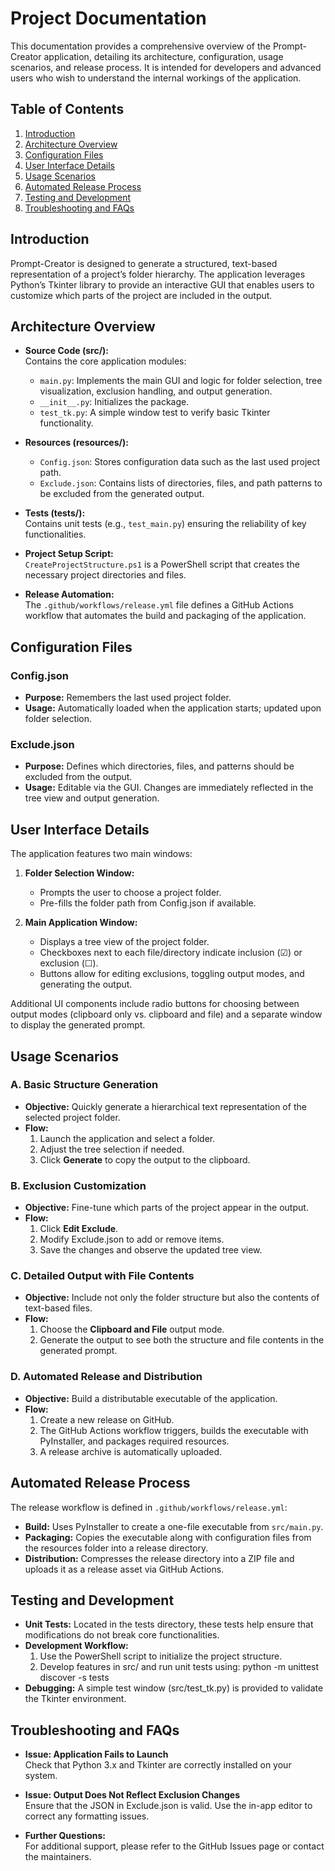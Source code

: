 # Project Documentation

This documentation provides a comprehensive overview of the Prompt-Creator application, detailing its architecture, configuration, usage scenarios, and release process. It is intended for developers and advanced users who wish to understand the internal workings of the application.

## Table of Contents

1. [Introduction](#introduction)
2. [Architecture Overview](#architecture-overview)
3. [Configuration Files](#configuration-files)
4. [User Interface Details](#user-interface-details)
5. [Usage Scenarios](#usage-scenarios)
6. [Automated Release Process](#automated-release-process)
7. [Testing and Development](#testing-and-development)
8. [Troubleshooting and FAQs](#troubleshooting-and-faqs)

## Introduction

Prompt-Creator is designed to generate a structured, text-based representation of a project’s folder hierarchy. The application leverages Python’s Tkinter library to provide an interactive GUI that enables users to customize which parts of the project are included in the output.

## Architecture Overview

- **Source Code (src/):**  
  Contains the core application modules:
  - `main.py`: Implements the main GUI and logic for folder selection, tree visualization, exclusion handling, and output generation.
  - `__init__.py`: Initializes the package.
  - `test_tk.py`: A simple window test to verify basic Tkinter functionality.

- **Resources (resources/):**  
  - `Config.json`: Stores configuration data such as the last used project path.
  - `Exclude.json`: Contains lists of directories, files, and path patterns to be excluded from the generated output.

- **Tests (tests/):**  
  Contains unit tests (e.g., `test_main.py`) ensuring the reliability of key functionalities.

- **Project Setup Script:**  
  `CreateProjectStructure.ps1` is a PowerShell script that creates the necessary project directories and files.

- **Release Automation:**  
  The `.github/workflows/release.yml` file defines a GitHub Actions workflow that automates the build and packaging of the application.

## Configuration Files

### Config.json
- **Purpose:** Remembers the last used project folder.
- **Usage:** Automatically loaded when the application starts; updated upon folder selection.

### Exclude.json
- **Purpose:** Defines which directories, files, and patterns should be excluded from the output.
- **Usage:** Editable via the GUI. Changes are immediately reflected in the tree view and output generation.

## User Interface Details

The application features two main windows:

1. **Folder Selection Window:**
   - Prompts the user to choose a project folder.
   - Pre-fills the folder path from Config.json if available.

2. **Main Application Window:**
   - Displays a tree view of the project folder.
   - Checkboxes next to each file/directory indicate inclusion (☑) or exclusion (☐).
   - Buttons allow for editing exclusions, toggling output modes, and generating the output.

Additional UI components include radio buttons for choosing between output modes (clipboard only vs. clipboard and file) and a separate window to display the generated prompt.

## Usage Scenarios

### A. Basic Structure Generation
- **Objective:** Quickly generate a hierarchical text representation of the selected project folder.
- **Flow:**  
  1. Launch the application and select a folder.
  2. Adjust the tree selection if needed.
  3. Click **Generate** to copy the output to the clipboard.

### B. Exclusion Customization
- **Objective:** Fine-tune which parts of the project appear in the output.
- **Flow:**  
  1. Click **Edit Exclude**.
  2. Modify Exclude.json to add or remove items.
  3. Save the changes and observe the updated tree view.

### C. Detailed Output with File Contents
- **Objective:** Include not only the folder structure but also the contents of text-based files.
- **Flow:**  
  1. Choose the **Clipboard and File** output mode.
  2. Generate the output to see both the structure and file contents in the generated prompt.

### D. Automated Release and Distribution
- **Objective:** Build a distributable executable of the application.
- **Flow:**  
  1. Create a new release on GitHub.
  2. The GitHub Actions workflow triggers, builds the executable with PyInstaller, and packages required resources.
  3. A release archive is automatically uploaded.

## Automated Release Process

The release workflow is defined in `.github/workflows/release.yml`:
- **Build:** Uses PyInstaller to create a one-file executable from `src/main.py`.
- **Packaging:** Copies the executable along with configuration files from the resources folder into a release directory.
- **Distribution:** Compresses the release directory into a ZIP file and uploads it as a release asset via GitHub Actions.

## Testing and Development

- **Unit Tests:** Located in the tests directory, these tests help ensure that modifications do not break core functionalities.
- **Development Workflow:**  
  1. Use the PowerShell script to initialize the project structure.
  2. Develop features in src/ and run unit tests using:
     python -m unittest discover -s tests
- **Debugging:** A simple test window (src/test_tk.py) is provided to validate the Tkinter environment.

## Troubleshooting and FAQs

- **Issue: Application Fails to Launch**  
  Check that Python 3.x and Tkinter are correctly installed on your system.

- **Issue: Output Does Not Reflect Exclusion Changes**  
  Ensure that the JSON in Exclude.json is valid. Use the in-app editor to correct any formatting issues.

- **Further Questions:**  
  For additional support, please refer to the GitHub Issues page or contact the maintainers.